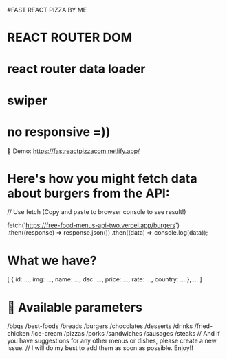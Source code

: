 #FAST REACT PIZZA BY ME

# REACT ROUTER DOM

# react router data loader

# swiper

# no responsive =))

🍞 Demo:
https://fastreactpizzacom.netlify.app/

# Here's how you might fetch data about burgers from the API:

// Use fetch (Copy and paste to browser console to see result!)

fetch('https://free-food-menus-api-two.vercel.app/burgers')
.then((response) => response.json())
.then((data) => console.log(data));

# What we have?

[
{
id: ...,
img: ...,
name: ...,
dsc: ...,
price: ...,
rate: ...,
country: ...
},
...
]

# 🍻 Available parameters

/bbqs
/best-foods
/breads
/burgers
/chocolates
/desserts
/drinks
/fried-chicken
/ice-cream
/pizzas
/porks
/sandwiches
/sausages
/steaks
// And if you have suggestions for any other menus or dishes, please create a new issue.
// I will do my best to add them as soon as possible. Enjoy!!
